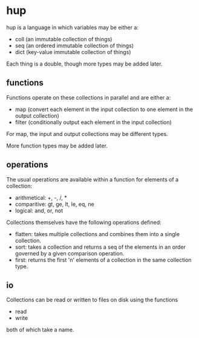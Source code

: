 hup
===
hup is a language in which variables may be either a:

* coll (an immutable collection of things)
* seq (an ordered immutable collection of things)
* dict (key-value immutable collection of things)

Each thing is a double, though more types may be added later.

functions
---------

Functions operate on these collections in parallel and are either a:

* map (convert each element in the input collection to one element in the output
    collection)
* filter (conditionally output each element in the input collection)

For map, the input and output collections may be different types.

More function types may be added later.

operations
----------
The usual operations are available within a function for elements of a
collection:

* arithmetical: +, -, /, *
* comparitive: gt, ge, lt, le, eq, ne
* logical: and, or, not

Collections themselves have the following operations defined:

* flatten: takes multiple collections and combines them into a single
collection.
* sort: takes a collection and returns a seq of the elements in an order
governed by a given comparison operation.
* first: returns the first 'n' elements of a collection in the same collection
type.


io
--
Collections can be read or written to files on disk using the functions

* read
* write

both of which take a name.
